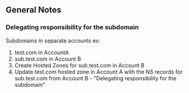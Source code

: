 ## General Notes

### Delegating responsibility for the subdomain
Subdomains in separate accounts ex:
1. test.com in AccountA
2. sub.test.com in Account B
3. Create Hosted Zones for sub.test.com in Account B
4. Update test.com hosted zone in Account A with the NS records for sub.test.com from Account B - "Delegating responsibility for the subdomain" 

